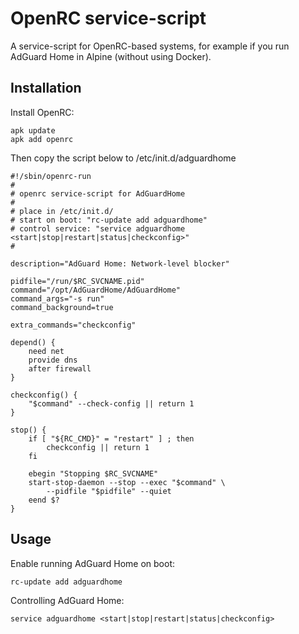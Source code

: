 # OpenRC service-script

A service-script for OpenRC-based systems, for example if you run AdGuard Home in Alpine (without using Docker).

## Installation

Install OpenRC:

    apk update
    apk add openrc

Then copy the script below to /etc/init.d/adguardhome

    #!/sbin/openrc-run
    #
    # openrc service-script for AdGuardHome
    #
    # place in /etc/init.d/
    # start on boot: "rc-update add adguardhome"
    # control service: "service adguardhome <start|stop|restart|status|checkconfig>"
    #

    description="AdGuard Home: Network-level blocker"

    pidfile="/run/$RC_SVCNAME.pid"
    command="/opt/AdGuardHome/AdGuardHome"
    command_args="-s run"
    command_background=true

    extra_commands="checkconfig"

    depend() {
        need net
        provide dns
        after firewall
    }

    checkconfig() {
        "$command" --check-config || return 1
    }

    stop() {
        if [ "${RC_CMD}" = "restart" ] ; then
            checkconfig || return 1
        fi

        ebegin "Stopping $RC_SVCNAME"
        start-stop-daemon --stop --exec "$command" \
            --pidfile "$pidfile" --quiet
        eend $?
    }

## Usage

Enable running AdGuard Home on boot:

    rc-update add adguardhome

Controlling AdGuard Home:

    service adguardhome <start|stop|restart|status|checkconfig>
